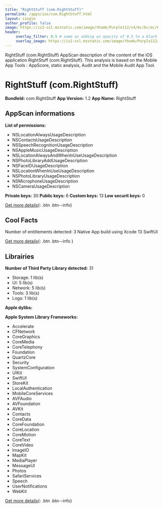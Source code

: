 ```yaml
---
title: "RightStuff (com.RightStuff)"
permalink: /apps/ios/com.RightStuff.html
layout: single
author_profile: false
image: https://is2-ssl.mzstatic.com/image/thumb/Purple112/v4/6c/bc/ec/6cbcec89-2d00-5992-012b-405a1d97c8d5/AppIcon-0-1x_U007emarketing-0-10-0-sRGB-85-220.png/512x512bb.jpg
header: 
     overlay_filter: 0.5 # same as adding an opacity of 0.5 to a black background
     overlay_image: https://is2-ssl.mzstatic.com/image/thumb/Purple112/v4/6c/bc/ec/6cbcec89-2d00-5992-012b-405a1d97c8d5/AppIcon-0-1x_U007emarketing-0-10-0-sRGB-85-220.png/512x512bb.jpg
---
```

RightStuff (com.RightStuff) AppScan description of the content of the iOS application RightStuff (com.RightStuff). This analysis is based on the Mobile App Tools : AppScore, static analysis, Audit and the Mobile Audit App Tool.

# RightStuff (com.RightStuff)

**BundleId:** com.RightStuff
**App Version:** 1.2
**App Name:** RightStuff


## AppScan informations 

**List of permissions:** 
- NSLocationAlwaysUsageDescription
- NSContactsUsageDescription
- NSSpeechRecognitionUsageDescription
- NSAppleMusicUsageDescription
- NSLocationAlwaysAndWhenInUseUsageDescription
- NSPhotoLibraryAddUsageDescription
- NSFaceIDUsageDescription
- NSLocationWhenInUseUsageDescription
- NSPhotoLibraryUsageDescription
- NSMicrophoneUsageDescription
- NSCameraUsageDescription
  
  
**Private keys:** 30
**Public keys:** 6
**Custom keys:** 13
**Low securit keys:** 0
  
[Get more details](/pricing.html){: .btn .btn--info}

## Cool Facts

Number of entitlements detected: 3
Native App
build using Xcode 13
SwiftUI
  
[Get more details](/pricing.html){: .btn .btn--info }

## Librairies 
**Number of Third Party Library detected:** 31
- Storage: 1 lib(s)
- UI: 5 lib(s)
- Network: 5 lib(s)
- Tools: 3 lib(s)
- Logs: 1 lib(s)


**Apple dylibs:**


**Apple System Library Frameworks:**
- Accelerate
- CFNetwork
- CoreGraphics
- CoreMedia
- CoreTelephony
- Foundation
- QuartzCore
- Security
- SystemConfiguration
- UIKit
- SwiftUI
- StoreKit
- LocalAuthentication
- MobileCoreServices
- AVFAudio
- AVFoundation
- AVKit
- Contacts
- CoreData
- CoreFoundation
- CoreLocation
- CoreMotion
- CoreText
- CoreVideo
- ImageIO
- MapKit
- MediaPlayer
- MessageUI
- Photos
- SafariServices
- Speech
- UserNotifications
- WebKit


  
[Get more details](/pricing.html){: .btn .btn--info}

